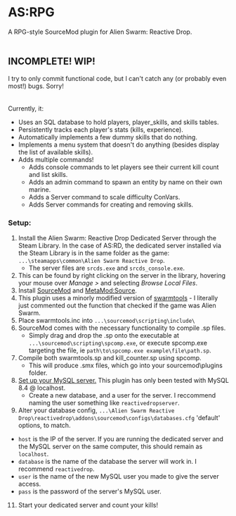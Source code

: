 # AS:RPG
A RPG-style SourceMod plugin for Alien Swarm: Reactive Drop.
<br>
<br>
## INCOMPLETE! WIP!
I try to only commit functional code, but I can't catch any (or probably even most!) bugs. Sorry!
<br>
<br>
<br>
Currently, it:
 - Uses an SQL database to hold players, player_skills, and skills tables.
 - Persistently tracks each player's stats (kills, experience).
 - Automatically implements a few dummy skills that do nothing.
 - Implements a menu system that doesn't do anything (besides display the list of available skills).
 - Adds multiple commands!
    - Adds console commands to let players see their current kill count and list skills.
    - Adds an admin command to spawn an entity by name on their own marine.
    - Adds a Server command to scale difficulty ConVars.
    - Adds Server commands for creating and removing skills.

### Setup:

1. Install the Alien Swarm: Reactive Drop Dedicated Server through the Steam Library. In the case of AS:RD, the dedicated server installed via the Steam Library is in the same folder as the game: `...\steamapps\common\Alien Swarm Reactive Drop`.
   -  The server files are `srcds.exe` and `srcds_console.exe`.
2. This can be found by right clicking on the server in the library, hovering your mouse over *Manage >* and selecting *Browse Local Files*.
3. Install [SourceMod](https://www.sourcemod.net/downloads.php?branch=stable) and [MetaMod:Source](https://www.sourcemm.net/downloads.php?branch=stable).
4. This plugin uses a minorly modified version of [swarmtools](https://forums.alliedmods.net/showthread.php?p=1361373) - I literally just commented out the function that checked if the game was Alien Swarm.
5. Place swarmtools.inc into `...\sourcemod\scripting\include\`
6. SourceMod comes with the necessary functionality to compile .sp files.  
   - Simply drag and drop the .sp onto the executable at `...\sourcemod\scripting\spcomp.exe`, or execute spcomp.exe targeting the file, ie `path\to\spcomp.exe example\file\path.sp`.
7. Compile both swarmtools.sp and kill_counter.sp using spcomp.
   - This will produce .smx files, which go into your sourcemod\plugins folder.
8. [Set up your MySQL server.](https://dev.mysql.com/doc/mysql-getting-started/en/) This plugin has only been tested with MySQL 8.4 @ localhost.
   - Create a new database, and a user for the server. I reccommend naming the user something like `reactivedropserver`.
10. Alter your database config, `...\Alien Swarm Reactive Drop\reactivedrop\addons\sourcemod\configs\databases.cfg` 'default' options, to match.
   - `host` is the IP of the server. If you are running the dedicated server and the MySQL server on the same computer, this should remain as `localhost`.
   - `database` is the name of the database the server will work in. I recommend `reactivedrop`.
   - `user` is the name of the new MySQL user you made to give the server access.
   - `pass` is the password of the server's MySQL user.
11. Start your dedicated server and count your kills!

